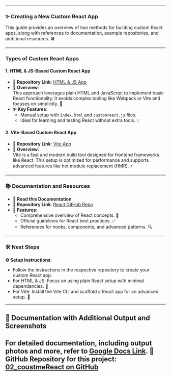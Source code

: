 
---

### **✨ Creating a New Custom React App**  
This guide provides an overview of two methods for building custom React apps, along with references to documentation, example repositories, and additional resources. 🛠️  

---

### **Types of Custom React Apps**  

#### **1. HTML & JS-Based Custom React App**  
- **📂 Repository Link**: [HTML & JS App](https://github.com/utsavvachhani/react-js-study/tree/main/02_coustmeReact/html%26js)  
- **📝 Overview**:  
  This approach leverages plain HTML and JavaScript to implement basic React functionality. It avoids complex tooling like Webpack or Vite and focuses on simplicity. 🚀  
- **✨ Key Features**:  
  - Manual setup with `index.html` and `customreact.js` files.  
  - Ideal for learning and testing React without extra tools. 💡  

#### **2. Vite-Based Custom React App**  
- **📂 Repository Link**: [Vite App](https://github.com/utsavvachhani/react-js-study/tree/main/02_coustmeReact/html%26js)  
- **📝 Overview**:  
  Vite is a fast and modern build tool designed for frontend frameworks like React. This setup is optimized for performance and supports advanced features like hot module replacement (HMR). ⚡  

---

### **📚 Documentation and Resources**  
- **🔗 Read this Documentation**  
- **📂 Repository Link**: [React GitHub Repo](https://github.com/facebook/react?tab=readme-ov-file)  
- **📌 Features**:  
  - Comprehensive overview of React concepts. 📖  
  - Official guidelines for React best practices. ✅  
  - References for hooks, components, and advanced patterns. 🔍  

---

### **🛠️ Next Steps**  

**⚙️ Setup Instructions**:  
   - Follow the instructions in the respective repository to create your custom React app.  
   - For HTML & JS: Focus on using plain React setup with minimal dependencies. 🧩  
   - For Vite: Install the Vite CLI and scaffold a React app for an advanced setup. 🚀  

---

## 📄 Documentation with Additional Output and Screenshots  

For detailed documentation, including output photos and more, refer to **[Google Docs Link](https://docs.google.com/document/d/1ctpcrVYxu4TZ7CLbSXjdULtTosYhxsgeqypGkwC-bQY/edit?tab=t.9bfy95qxi4f6)**. 📑  
GitHub Repository for this project: **[02_coustmeReact on GitHub](https://github.com/utsavvachhani/react-js-study/tree/main/02_coustmeReact)**
--- 

